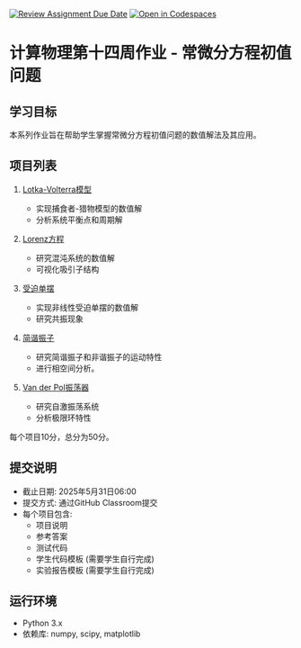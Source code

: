 [![Review Assignment Due Date](https://classroom.github.com/assets/deadline-readme-button-22041afd0340ce965d47ae6ef1cefeee28c7c493a6346c4f15d667ab976d596c.svg)](https://classroom.github.com/a/wcGcEy2z)
[![Open in Codespaces](https://classroom.github.com/assets/launch-codespace-2972f46106e565e64193e422d61a12cf1da4916b45550586e14ef0a7c637dd04.svg)](https://classroom.github.com/open-in-codespaces?assignment_repo_id=19652853)
# 计算物理第十四周作业 - 常微分方程初值问题

## 学习目标
本系列作业旨在帮助学生掌握常微分方程初值问题的数值解法及其应用。

## 项目列表

1. [Lotka-Volterra模型](./project_1_lotka_volterra/项目说明.md)
   - 实现捕食者-猎物模型的数值解
   - 分析系统平衡点和周期解

2. [Lorenz方程](./project_2_lorenz_equations/项目说明.md)
   - 研究混沌系统的数值解
   - 可视化吸引子结构

3. [受迫单摆](./project_3_forced_pendulum/项目说明.md)
   - 实现非线性受迫单摆的数值解
   - 研究共振现象

4. [简谐振子](./project_4_harmonic_oscillator/项目说明.md)
   - 研究简谐振子和非谐振子的运动特性
   - 进行相空间分析。

5. [Van der Pol振荡器](./project_5_van_der_pol/项目说明.md)
   - 研究自激振荡系统
   - 分析极限环特性

每个项目10分，总分为50分。

## 提交说明
- 截止日期: 2025年5月31日06:00
- 提交方式: 通过GitHub Classroom提交
- 每个项目包含:
  - 项目说明
  - 参考答案
  - 测试代码
  - 学生代码模板 (需要学生自行完成)
  - 实验报告模板 (需要学生自行完成)


## 运行环境
- Python 3.x
- 依赖库: numpy, scipy, matplotlib
